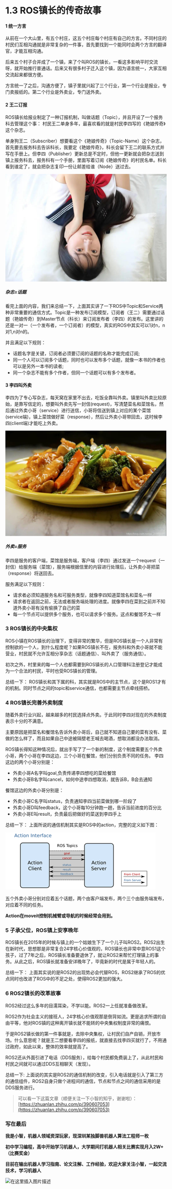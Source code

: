
# 1.3 ROS镇长的传奇故事

#### 1 统一方言

从前在一个大山里，有五个村庄，这五个村庄每个村庄有自己的方言。不同村庄的村民们互相沟通就是非常复杂的一件事，首先要找到一个能同时会两个方言的翻译官，才能互相沟通。

后来五个村子合并成了一个镇，来了个叫ROS的镇长，一看这多影响平时交流呀，就开始推行普通话。后来又有很多村子迁入这个镇，因为语言统一，大家互相交流起来都很方便。

方言统一了之后，沟通方便了，镇子里就兴起了三个行业，第一个行业是报业，专门卖报纸的。第二个行业是外卖业，专门送外卖。

#### 2 王二订报

ROS镇长给报业制定了一种订报机制，叫做话题（Topic），并且开设了一个报务科去管理这个事：
村民王二单身多年，最喜欢看的就是村民李四写的《艳娘传奇》这个杂志。

单身狗王二（Subscriber）想要看这个《艳娘传奇》（Topic-Name）这个杂志，首先要去报务科去告诉科长，我要定《艳娘传奇》，科长会留下王二的联系方式并写在手册上。但李四（Publisher）更新总是不定时，但他一更新就会把杂志送到镇上报务科去，报务科有一个手册，里面写着订阅《艳娘传奇》的村民名单。科长看到谁定了，就会把杂志复印一份让邮差给谁（Node）送过去。

![image-20210717153837468](1.3课外阅读_ROS镇长与艳娘传奇/imgs/image-20210717153837468.png)


##### 杂志=话题

看完上面的内容，我们来总结一下，上面其实讲了一下ROS中Topic和Service两种非常重要的通信方式。Topic是一种发布订阅模型，订阅者（王二）需要通过话题（艳娘传奇）到Master节点（科长）来订阅发布者（李四）的发布。这里讲的还是一对一（一个发布者，一个订阅者）的模型，真实的ROS中其实可以1对n，n对1,n对n的。

并且满足以下规则：

- 话题名字是关键，订阅者必须要订阅的话题的名称才能完成订阅;
- 同一个人可以订阅多个话题，同时也可以发布多个话题，就像一本书的作者也可以是另外一本书的读者;
- 同一个杂志不能有多个作者，但同一个话题可以有多个发布者。


#### 3 李四叫外卖

李四为了专心写杂志，每天窝在家里不出去，吃饭全靠叫外卖。镇里叫外卖比较原始，是靠写信定的，想要叫外卖先写一封信(request)，写清楚菜名和菜馆名，然后通过外卖小哥（service）进行送信，小哥将信送到镇上对应的某个菜馆(service端)，镇上菜馆做好菜（response），然后让外卖小哥带回去，这时候李四(client端)才能吃上外卖。

![image-20210717153854839](1.3课外阅读_ROS镇长与艳娘传奇/imgs/image-20210717153854839.png)


##### 外卖=服务

李四是服务的客户端，菜馆是服务端，客户端（李四）通过发送一个request（一封信）给服务端（菜馆），服务端根据信里的内容进行处理后，让外卖小哥把菜（response）将送回去。

服务满足以下规则：

- 请求者必须知道服务名和可服务类型，就像李四知道菜馆名和菜名一样
- 请求者在返回之前，无法或者服务端处理的进度。就像李四在菜到之前并不知道外卖小哥有没有偷换了自己的菜
- 每一个节点可以提供多个服务，也可以请求多个服务。这点和餐馆不太一样


### 3 ROS镇长的中央集权

ROS小镇在ROS镇长的治理下，变得非常的繁华，但是ROS镇长是一个人非常有控制欲的一个人，到什么程度呢？如果ROS镇长不在，报务科和外卖小哥就不能营业，村民就不允许互相分享杂志（话题通信）、叫外卖了（服务通信）。

初次之外，村里来的每一个人也都需要到ROS镇长的人口管理科注册登记才能成为一个合法的村民，平时也受ROS镇长的管理。

总结一下：
ROS镇长和其下属的科，其实就是ROS中的主节点，这个是ROS1才有的机制。同时节点之间的topic和service通信，也都需要主节点牵线搭桥。



### 4 ROS镇长完善外卖制度

随着外卖行业兴起，越来越多的村民选择点外卖。于此同时李四对现在的外卖制度表示十分的不满意。

主要原因是把菜名和餐馆名告诉外卖小哥后，自己就不知道自己要的菜有没有、菜做的怎么样了，而且如果自己中途被隔壁老王喊去喝酒，想取消都没办法取消。

ROS镇长得知这种情况后，就出手写了了一个新的制度，这个制度需要五个外卖小哥，两个小哥在李四这边，三个小哥在餐馆，他们分别负责不同的任务。
李四这边的两个小哥分别是：
- 外卖小哥A名字叫goal,负责传递李四想吃的菜给餐馆
- 外卖小哥B名字叫cancel，如何中途李四想取消，就告诉B，B会去通知

餐馆这边的外卖小哥分别是：
- 外卖小哥C名字叫status，负责通知李四当前菜做到哪一阶段了
- 外卖小哥D叫feedback，这个小哥每10分钟跑一趟，告诉当前进度的百分比
- 外卖小哥E叫result，负责最后把做好的菜送到李四手上

总结一下：
上面所说的通信机制其实是ROS中的action，完整的定义如下图：

![image-20210719035457656](1.3课外阅读_ROS镇长与艳娘传奇/imgs/image-20210719035457657)

五个外卖小哥分别对应着五个话题，两个由客户端发布，两个三个由服务端发布，对应着不同的任务。

**Action在moveit控制机械臂或导航的时候经常会用到。**



### 5 子承父位，ROS镇上安享晚年

ROS镇长在2015年的时候与镇上的一个姑娘生下了一个儿子叫ROS2。ROS2出生在新时代，思想那是非常复合24字核心价值观的，ROS镇长也非常中意ROS1这个孩子，过了7年之后，ROS镇长准备要退休了，就让ROS2来帮忙打理镇上的事务。从此之后，ROS镇长就准备安详晚年了，毕竟新的时代是属于年轻人的。


总结一下：
上面其实说的是ROS2的出现势必会代替ROS，ROS2继承了ROS的优点同时也改进了ROS中的不足之处，使得ROS2更加的强大。


### 6 ROS2镇长的改革故事

ROS2经过这么多年的目濡耳染，不学以能。ROS2一上任就准备做改革。

ROS2作为社会主义的接班人，24字核心价值观那是倒背如流。更是追求所谓的自由平等，他对ROS镇的这种离开镇长就不能转的中央集权制度非常的痛恨。

于是ROS2镇长做的第一件事就是，去除中央集权，让村民们自产自销，开放市场。什么意思呢？就是王二想要看李四的报纸，就直接去找李四买就行了，不用通过政府，如此以来，整体的效率就提高了。

ROS2还从外面引进了电话（DDS服务），给每个村民都免费装上了，从此村民和村民之间就可以通过DDS互相聊天（发现）。

总结一下:
上面说的其实是ROS2的通信机制的改变，引入电话就是引入了第三方的通信组件，ROS2自身只做个进程间的通信，节点和节点之间的通信采用的是DDS服务进行。

> 可以看一下这篇文章（顺便关注一下小智的知乎，谢谢啦）：[https://zhuanlan.zhihu.com/p/390607053](https://zhuanlan.zhihu.com/p/390607053)



### 写在最后

**我是小智，机器人领域资深玩家，现深圳某独脚兽机器人算法工程师一枚**

**初中学习编程，高中开始学习机器人，大学期间打机器人相关比赛实现月入2W+（比赛奖金）**

**目前在输出机器人学习指南、论文注解、工作经验，欢迎大家关注小智，一起交流技术，学习机器人**



![在这里插入图片描述](https://img-blog.csdnimg.cn/20210714103924121.jpg?x-oss-process=image/watermark,type_ZmFuZ3poZW5naGVpdGk,shadow_10,text_aHR0cHM6Ly9ibG9nLmNzZG4ubmV0L3FxXzI3ODY1MjI3,size_16,color_FFFFFF,t_70#pic_center)